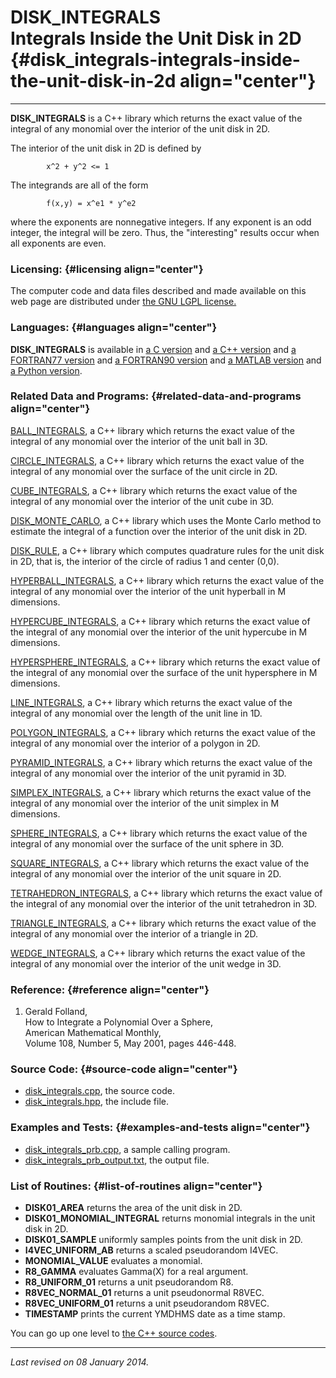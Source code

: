 DISK\_INTEGRALS\
Integrals Inside the Unit Disk in 2D {#disk_integrals-integrals-inside-the-unit-disk-in-2d align="center"}
====================================

------------------------------------------------------------------------

**DISK\_INTEGRALS** is a C++ library which returns the exact value of
the integral of any monomial over the interior of the unit disk in 2D.

The interior of the unit disk in 2D is defined by

            x^2 + y^2 <= 1
          

The integrands are all of the form

            f(x,y) = x^e1 * y^e2
          

where the exponents are nonnegative integers. If any exponent is an odd
integer, the integral will be zero. Thus, the "interesting" results
occur when all exponents are even.

### Licensing: {#licensing align="center"}

The computer code and data files described and made available on this
web page are distributed under [the GNU LGPL
license.](../../txt/gnu_lgpl.txt)

### Languages: {#languages align="center"}

**DISK\_INTEGRALS** is available in [a C
version](../../c_src/disk_integrals/disk_integrals.html) and [a C++
version](../../cpp_src/disk_integrals/disk_integrals.html) and [a
FORTRAN77 version](../../f77_src/disk_integrals/disk_integrals.html) and
[a FORTRAN90 version](../../f_src/disk_integrals/disk_integrals.html)
and [a MATLAB version](../../m_src/disk_integrals/disk_integrals.html)
and [a Python version](../../py_src/disk_integrals/disk_integrals.html).

### Related Data and Programs: {#related-data-and-programs align="center"}

[BALL\_INTEGRALS](../../cpp_src/ball_integrals/ball_integrals.html), a
C++ library which returns the exact value of the integral of any
monomial over the interior of the unit ball in 3D.

[CIRCLE\_INTEGRALS](../../cpp_src/circle_integrals/circle_integrals.html),
a C++ library which returns the exact value of the integral of any
monomial over the surface of the unit circle in 2D.

[CUBE\_INTEGRALS](../../cpp_src/cube_integrals/cube_integrals.html), a
C++ library which returns the exact value of the integral of any
monomial over the interior of the unit cube in 3D.

[DISK\_MONTE\_CARLO](../../cpp_src/disk_monte_carlo/disk_monte_carlo.html),
a C++ library which uses the Monte Carlo method to estimate the integral
of a function over the interior of the unit disk in 2D.

[DISK\_RULE](../../cpp_src/disk_rule/disk_rule.html), a C++ library
which computes quadrature rules for the unit disk in 2D, that is, the
interior of the circle of radius 1 and center (0,0).

[HYPERBALL\_INTEGRALS](../../cpp_src/hyperball_integrals/hyperball_integrals.html),
a C++ library which returns the exact value of the integral of any
monomial over the interior of the unit hyperball in M dimensions.

[HYPERCUBE\_INTEGRALS](../../cpp_src/hypercube_integrals/hypercube_integrals.html),
a C++ library which returns the exact value of the integral of any
monomial over the interior of the unit hypercube in M dimensions.

[HYPERSPHERE\_INTEGRALS](../../cpp_src/hypersphere_integrals/hypersphere_integrals.html),
a C++ library which returns the exact value of the integral of any
monomial over the surface of the unit hypersphere in M dimensions.

[LINE\_INTEGRALS](../../cpp_src/line_integrals/line_integrals.html), a
C++ library which returns the exact value of the integral of any
monomial over the length of the unit line in 1D.

[POLYGON\_INTEGRALS](../../cpp_src/polygon_integrals/polygon_integrals.html),
a C++ library which returns the exact value of the integral of any
monomial over the interior of a polygon in 2D.

[PYRAMID\_INTEGRALS](../../cpp_src/pyramid_integrals/pyramid_integrals.html),
a C++ library which returns the exact value of the integral of any
monomial over the interior of the unit pyramid in 3D.

[SIMPLEX\_INTEGRALS](../../cpp_src/simplex_integrals/simplex_integrals.html),
a C++ library which returns the exact value of the integral of any
monomial over the interior of the unit simplex in M dimensions.

[SPHERE\_INTEGRALS](../../cpp_src/sphere_integrals/sphere_integrals.html),
a C++ library which returns the exact value of the integral of any
monomial over the surface of the unit sphere in 3D.

[SQUARE\_INTEGRALS](../../cpp_src/square_integrals/square_integrals.html),
a C++ library which returns the exact value of the integral of any
monomial over the interior of the unit square in 2D.

[TETRAHEDRON\_INTEGRALS](../../cpp_src/tetrahedron_integrals/tetrahedron_integrals.html),
a C++ library which returns the exact value of the integral of any
monomial over the interior of the unit tetrahedron in 3D.

[TRIANGLE\_INTEGRALS](../../cpp_src/triangle_integrals/triangle_integrals.html),
a C++ library which returns the exact value of the integral of any
monomial over the interior of a triangle in 2D.

[WEDGE\_INTEGRALS](../../cpp_src/wedge_integrals/wedge_integrals.html),
a C++ library which returns the exact value of the integral of any
monomial over the interior of the unit wedge in 3D.

### Reference: {#reference align="center"}

1.  Gerald Folland,\
    How to Integrate a Polynomial Over a Sphere,\
    American Mathematical Monthly,\
    Volume 108, Number 5, May 2001, pages 446-448.

### Source Code: {#source-code align="center"}

-   [disk\_integrals.cpp](disk_integrals.cpp), the source code.
-   [disk\_integrals.hpp](disk_integrals.hpp), the include file.

### Examples and Tests: {#examples-and-tests align="center"}

-   [disk\_integrals\_prb.cpp](disk_integrals_prb.cpp), a sample calling
    program.
-   [disk\_integrals\_prb\_output.txt](disk_integrals_prb_output.txt),
    the output file.

### List of Routines: {#list-of-routines align="center"}

-   **DISK01\_AREA** returns the area of the unit disk in 2D.
-   **DISK01\_MONOMIAL\_INTEGRAL** returns monomial integrals in the
    unit disk in 2D.
-   **DISK01\_SAMPLE** uniformly samples points from the unit disk in
    2D.
-   **I4VEC\_UNIFORM\_AB** returns a scaled pseudorandom I4VEC.
-   **MONOMIAL\_VALUE** evaluates a monomial.
-   **R8\_GAMMA** evaluates Gamma(X) for a real argument.
-   **R8\_UNIFORM\_01** returns a unit pseudorandom R8.
-   **R8VEC\_NORMAL\_01** returns a unit pseudonormal R8VEC.
-   **R8VEC\_UNIFORM\_01** returns a unit pseudorandom R8VEC.
-   **TIMESTAMP** prints the current YMDHMS date as a time stamp.

You can go up one level to [the C++ source codes](../cpp_src.html).

------------------------------------------------------------------------

*Last revised on 08 January 2014.*
